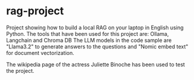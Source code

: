 # rag-project
Project showing how to build a local RAG on your laptop in English using Python.
The tools that have been used for this project are: Ollama, Langchain and Chroma DB
The LLM models in the code sample are "Llama3.2" to generate answers to the questions and "Nomic embed text" for document vectorization.

The wikipedia page of the actress Juliette Binoche has been used to test the project.

